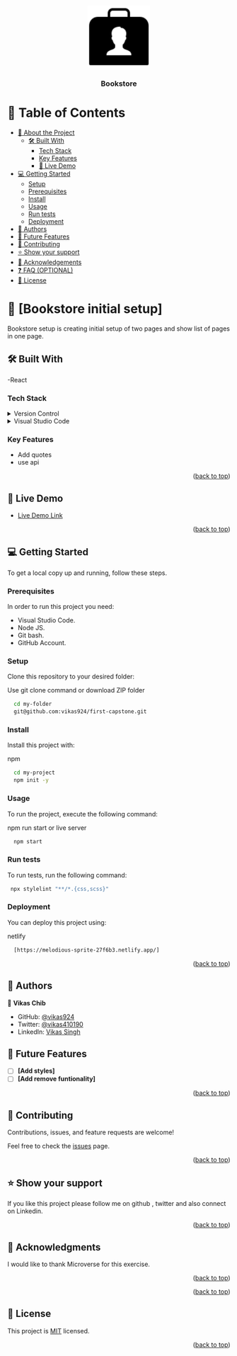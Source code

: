 <a name="readme-top"></a>

<div align="center">
  <img src="readme-logo.png" alt="logo" width="140"  height="auto" />
  <br/>

  <h3><b>Bookstore</b></h3>

</div>

# 📗 Table of Contents

- [📖 About the Project](#about-project)
  - [🛠 Built With](#built-with)
    - [Tech Stack](#tech-stack)
    - [Key Features](#key-features)
    - [🚀 Live Demo](#live-demo)
- [💻 Getting Started](#getting-started)
  - [Setup](#setup)
  - [Prerequisites](#prerequisites)
  - [Install](#install)
  - [Usage](#usage)
  - [Run tests](#run-tests)
  - [Deployment](#triangular_flag_on_post-deployment)
- [👥 Authors](#authors)
- [🔭 Future Features](#future-features)
- [🤝 Contributing](#contributing)
- [⭐️ Show your support](#support)
- [🙏 Acknowledgements](#acknowledgements)
- [❓ FAQ (OPTIONAL)](#faq)
- [📝 License](#license)

# 📖 [Bookstore initial setup] <a name="about-project"></a>

Bookstore setup is creating initial setup of two pages and show list of pages in one page.

## 🛠 Built With <a name="built-with"></a>

-React

### Tech Stack <a name="tech-stack"></a>

<details>
  <summary>Version Control</summary>
  <ul>
    <li><a href="https://github.com/">Git Hub</a></li>
  </ul>
</details>

<details>
  <summary>Visual Studio Code</summary>
  <ul>
    <li><a href="https://code.visualstudio.com/">Visual Studio Code</a></li>
  </ul>
</details>

<!-- Features -->

### Key Features <a name="key-features"></a>

- Add quotes
- use api

<p align="right">(<a href="#readme-top">back to top</a>)</p>

## 🚀 Live Demo <a name="live-demo"></a>

- [Live Demo Link](https://melodious-sprite-27f6b3.netlify.app/)

<p align="right">(<a href="#readme-top">back to top</a>)</p>

<!-- GETTING STARTED -->

## 💻 Getting Started <a name="getting-started"></a>

To get a local copy up and running, follow these steps.

### Prerequisites

In order to run this project you need:

- Visual Studio Code.
- Node JS.
- Git bash.
- GitHub Account.

### Setup

Clone this repository to your desired folder:

Use git clone command or download ZIP folder

```sh
  cd my-folder
  git@github.com:vikas924/first-capstone.git
```

### Install

Install this project with:

npm

```sh
  cd my-project
  npm init -y
```

### Usage

To run the project, execute the following command:

npm run start or live server

```sh
  npm start
```

### Run tests

To run tests, run the following command:

```sh
 npx stylelint "**/*.{css,scss}"
```

### Deployment

You can deploy this project using:

netlify

```sh
  [https://melodious-sprite-27f6b3.netlify.app/]
```

<p align="right">(<a href="#readme-top">back to top</a>)</p>

<!-- AUTHORS -->

## 👥 Authors <a name="authors"></a>

👤 **Vikas Chib**

- GitHub: [@vikas924](https://github.com/vikas924)
- Twitter: [@vikas410190](https://twitter.com/vikas410190)
- LinkedIn: [Vikas Singh](https://www.linkedin.com/in/vikas-singh-586a07132/)

## 🔭 Future Features <a name="future-features"></a>

- [ ] **[Add styles]**
- [ ] **[Add remove funtionality]**

<p align="right">(<a href="#readme-top">back to top</a>)</p>

## 🤝 Contributing <a name="contributing"></a>

Contributions, issues, and feature requests are welcome!

Feel free to check the [issues](https://github.com/vikas924/math-magician/issues) page.

<p align="right">(<a href="#readme-top">back to top</a>)</p>

## ⭐️ Show your support <a name="support"></a>

If you like this project please follow me on github , twitter and also connect on Linkedin.

<p align="right">(<a href="#readme-top">back to top</a>)</p>

## 🙏 Acknowledgments <a name="acknowledgements"></a>

I would like to thank Microverse for this exercise.

<p align="right">(<a href="#readme-top">back to top</a>)</p>

<p align="right">(<a href="#readme-top">back to top</a>)</p>

## 📝 License <a name="license"></a>

This project is [MIT](https://github.com/vikas924/math-magician/blob/99d5608a29575651c0a62af95cf14cd789ce9844/LICENSE) licensed.

<p align="right">(<a href="#readme-top">back to top</a>)</p>
